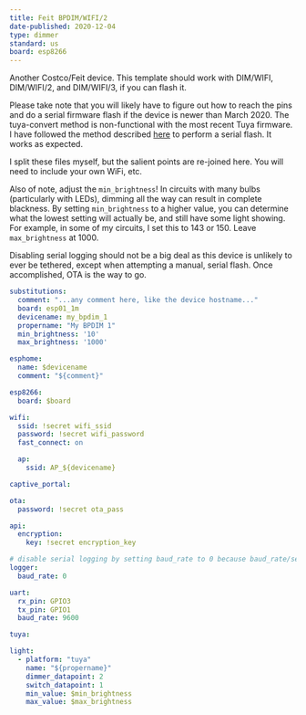 ```yaml
---
title: Feit BPDIM/WIFI/2
date-published: 2020-12-04
type: dimmer
standard: us
board: esp8266
---
```

Another Costco/Feit device. This template should work with DIM/WIFI, DIM/WIFI/2, and DIM/WIFI/3, if you can flash it.

Please take note that you will likely have to figure out how to reach the pins and do a serial firmware flash
if the device is newer than March 2020. The tuya-convert method is non-functional with the most recent Tuya firmware.
I have followed the method described [here](https://community.smartthings.com/t/costco-cheap-feit-smart-dimmer-wifi/208142)
to perform a serial flash. It works as expected.

I split these files myself, but the salient points are re-joined here. You will need to include your own WiFi, etc.

Also of note, adjust the `min_brightness`! In circuits with many bulbs (particularly with LEDs), dimming all the way
can result in complete blackness. By setting `min_brightness` to a higher value, you can determine what the lowest
setting will actually be, and still have some light showing. For example, in some of my circuits, I set this to 143
or 150. Leave `max_brightness` at 1000.

Disabling serial logging should not be a big deal as this device is unlikely to ever be tethered, except when attempting
a manual, serial flash. Once accomplished, OTA is the way to go.

```yaml
substitutions:
  comment: "...any comment here, like the device hostname..."
  board: esp01_1m
  devicename: my_bpdim_1
  propername: "My BPDIM 1"
  min_brightness: '10'
  max_brightness: '1000'

esphome:
  name: $devicename
  comment: "${comment}"

esp8266:
  board: $board

wifi:
  ssid: !secret wifi_ssid
  password: !secret wifi_password
  fast_connect: on

  ap:
    ssid: AP_${devicename}

captive_portal:

ota:
  password: !secret ota_pass

api:
  encryption:
    key: !secret encryption_key

# disable serial logging by setting baud_rate to 0 because baud_rate/serial connection is used by tuyamcu
logger:
  baud_rate: 0

uart:
  rx_pin: GPIO3
  tx_pin: GPIO1
  baud_rate: 9600

tuya:

light:
  - platform: "tuya"
    name: "${propername}"
    dimmer_datapoint: 2
    switch_datapoint: 1
    min_value: $min_brightness
    max_value: $max_brightness
```
